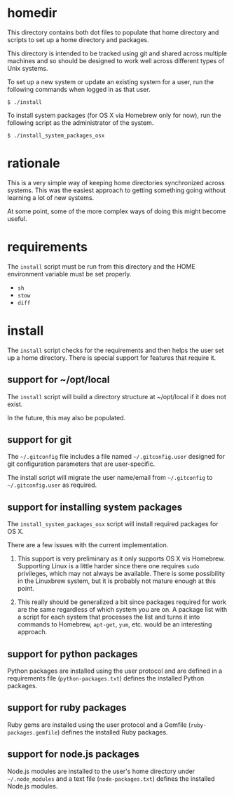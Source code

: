 # homedir

This directory contains both dot files to populate that home directory
and scripts to set up a home directory and packages.

This directory is intended to be tracked using git and shared across
multiple machines and so should be designed to work well across
different types of Unix systems.

To set up a new system or update an existing system for a user, run
the following commands when logged in as that user.

```
$ ./install
```

To install system packages (for OS X via Homebrew only for now), run
the following script as the administrator of the system.

```
$ ./install_system_packages_osx
```

# rationale

This is a very simple way of keeping home directories synchronized
across systems.  This was the easiest approach to getting something
going without learning a lot of new systems.

At some point, some of the more complex ways of doing this might
become useful.

# requirements

The `install` script must be run from this directory and the HOME
environment variable must be set properly.

* `sh`
* `stow`
* `diff`

# install

The `install` script checks for the requirements and then helps the
user set up a home directory.  There is special support for features
that require it.

## support for ~/opt/local

The `install` script will build a directory structure at ~/opt/local
if it does not exist.

In the future, this may also be populated.

## support for git

The `~/.gitconfig` file includes a file named `~/.gitconfig.user`
designed for git configuration parameters that are user-specific.

The install script will migrate the user name/email from
`~/.gitconfig` to `~/.gitconfig.user` as required.

## support for installing system packages

The `install_system_packages_osx` script will install required
packages for OS X.

There are a few issues with the current implementation.

1. This support is very preliminary as it only supports OS X vis
   Homebrew.  Supporting Linux is a little harder since there one
   requires `sudo` privileges, which may not always be available.
   There is some possibility in the Linuxbrew system, but it is
   probably not mature enough at this point.

2. This really should be generalized a bit since packages required for
   work are the same regardless of which system you are on.  A package
   list with a script for each system that processes the list and
   turns it into commands to Homebrew, `apt-get`, `yum`, etc. would be
   an interesting approach.

## support for python packages

Python packages are installed using the user protocol and are defined
in a requirements file (`python-packages.txt`) defines the installed
Python packages.

## support for ruby packages

Ruby gems are installed using the user protocol and a Gemfile
(`ruby-packages.gemfile`) defines the installed Ruby packages.

## support for node.js packages

Node.js modules are installed to the user's home directory under
`~/.node_modules` and a text file (`node-packages.txt`) defines the
installed Node.js modules.
